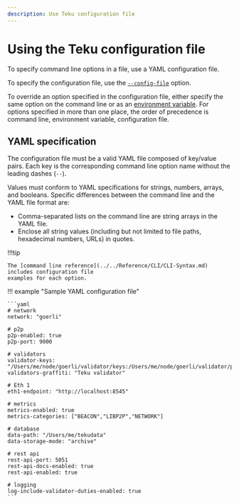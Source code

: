 ```yaml
---
description: Use Teku configuration file
---
```


# Using the Teku configuration file

To specify command line options in a file, use a YAML configuration file.

To specify the configuration file, use the
[`--config-file`](../../Reference/CLI/CLI-Syntax.md#config-file) option.

To override an option specified in the configuration file, either specify the same option on the
command line or as an
[environment variable](../../Reference/CLI/CLI-Syntax.md#teku-environment-variables). For options
specified in more than one place, the order of precedence is command line, environment variable,
configuration file.

## YAML specification

The configuration file must be a valid YAML file composed of key/value pairs. Each key is the
corresponding command line option name without the leading dashes (`--`).

Values must conform to YAML specifications for strings, numbers, arrays, and booleans. Specific
differences between the command line and the YAML file format are:

* Comma-separated lists on the command line are string arrays in the YAML file.
* Enclose all string values (including but not limited to file paths, hexadecimal numbers,
    URLs) in quotes.

!!!tip

    The [command line reference](../../Reference/CLI/CLI-Syntax.md) includes configuration file
    examples for each option.

!!! example "Sample YAML configuration file"

    ```yaml
    # network
    network: "goerli"

    # p2p
    p2p-enabled: true
    p2p-port: 9000

    # validators
    validator-keys: "/Users/me/node/goerli/validator/keys:/Users/me/node/goerli/validator/passwords"
    validators-graffiti: "Teku validator"

    # Eth 1
    eth1-endpoint: "http://localhost:8545"

    # metrics
    metrics-enabled: true
    metrics-categories: ["BEACON","LIBP2P","NETWORK"]

    # database
    data-path: "/Users/me/tekudata"
    data-storage-mode: "archive"

    # rest api
    rest-api-port: 5051
    rest-api-docs-enabled: true
    rest-api-enabled: true

    # logging
    log-include-validator-duties-enabled: true
    ```
